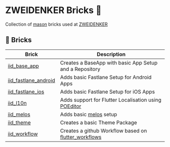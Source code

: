 # ZWEIDENKER Bricks 🧱

Collection of [mason](https://github.com/felangel/mason) bricks used at [ZWEIDENKER](https://zweidenker.de)

## 🧱 Bricks

| Brick                | Description                                                                                             |
|----------------------|---------------------------------------------------------------------------------------------------------|
| [iid_base_app](bricks/iid_base_app) | Creates a BaseApp with basic App Setup and a Repository |
| [iid_fastlane_android](bricks/iid_fastlane_android) | Adds basic Fastlane Setup for Android Apps |
| [iid_fastlane_ios](bricks/iid_fastlane_ios) | Adds basic Fastlane Setup for iOS Apps |
| [iid_l10n](bricks/iid_l10n) | Adds support for Flutter Localisation using [POEditor](https://poeditor.com) |
| [iid_melos](bricks/iid_melos) | Adds basic [melos](https://github.com/invertase/melos) setup |
| [iid_theme](bricks/iid_theme) | Creates a basic Theme Package |
| [iid_workflow](bricks/iid_workflow) | Creates a github Workflow based on [flutter_workflows](https://github.com/zweidenker/flutter_workflows) |